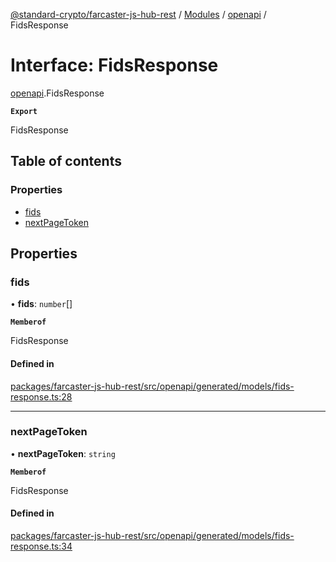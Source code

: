 [@standard-crypto/farcaster-js-hub-rest](../README.md) / [Modules](../modules.md) / [openapi](../modules/openapi.md) / FidsResponse

# Interface: FidsResponse

[openapi](../modules/openapi.md).FidsResponse

**`Export`**

FidsResponse

## Table of contents

### Properties

- [fids](openapi.FidsResponse.md#fids)
- [nextPageToken](openapi.FidsResponse.md#nextpagetoken)

## Properties

### fids

• **fids**: `number`[]

**`Memberof`**

FidsResponse

#### Defined in

[packages/farcaster-js-hub-rest/src/openapi/generated/models/fids-response.ts:28](https://github.com/standard-crypto/farcaster-js/blob/main/packages/farcaster-js-hub-rest/src/openapi/generated/models/fids-response.ts#L28)

___

### nextPageToken

• **nextPageToken**: `string`

**`Memberof`**

FidsResponse

#### Defined in

[packages/farcaster-js-hub-rest/src/openapi/generated/models/fids-response.ts:34](https://github.com/standard-crypto/farcaster-js/blob/main/packages/farcaster-js-hub-rest/src/openapi/generated/models/fids-response.ts#L34)
